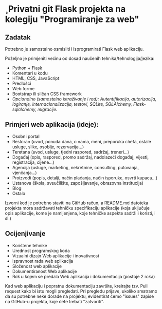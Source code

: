 # ¸Privatni git Flask projekta na kolegiju "Programiranje za web"
## Zadatak
Potrebno je samostalno osmisliti i isprogramirati Flask web aplikaciju.

Poželjno je primjeniti većinu od dosad naučenih tehnika/tehnologija/jezika:
* Python + Flask
* Komentari u kodu
* HTML, CSS, JavaScript
* Predlošci
* Web forme
* Bootstrap ili sličan CSS framework
* _Opcionalno (samostalno istraživanje i rad): Autentifikacija, autorizacija, logiranje, internacionalizacija, testovi, SQLite, SQLAlchemy, Flask-sqlalchemy, migracije._

## Primjeri web aplikacija (ideje):
* Osobni portal
* Restoran (uvod, ponuda dana, o nama, meni, preporuka chefa, ostale usluge, slike, osoblje, rezervacija…)
* Teretana (uvod, usluge, tjedni raspored, sadržaj, treneri…)
* Događaj (opis, raspored, promo sadržaj, nadolazeći događaj, vijesti, registracija, cijene…)
* Agencija (usluge, marketing, nekretnine, consulting, putovanja, vjenčanja…)
* Proizvodi (popis, detalji, način plaćanja, način isporuke, osvrti kupaca…)
* Ustanova (škola, sveučilište, zapošljavanje, obrazovna institucija)
* Blog
* Ostalo

Izvorni kod je potrebno staviti na GitHub račun, a README.md datoteka projekta mora sadržavati tehničku specifikaciju aplikacije (koja uključuje opis aplikacije, kome je namijenjena, koje tehničke aspekte sadrži i koristi, i sl.)

## Ocijenjivanje
* Korištene tehnike
* Urednost programskog koda
* Vizualni dizajn Web aplikacije i inovativnost
* Ispravnost rada web aplikacija
* Složenost web aplikacije
* Dokumentiranost Web aplikacije
* Rok u kojem se predala Web aplikacija i dokumentacija (postoje 2 roka)

Kad web aplikaciju i popratnu dokumentaciju završite, kreirajte tzv. Pull request kako bi istu mogli pregledati.
Pri pregledu prijave, ukoliko smatramo da su potrebne neke dorade na projektu, evidentirat ćemo "issues" zapise na GitHub-u projekta, koje ćete trebati "zatvoriti".
